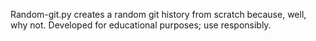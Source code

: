 Random-git.py creates a random git history from scratch because, well, why not.  Developed for educational purposes; use responsibly.
